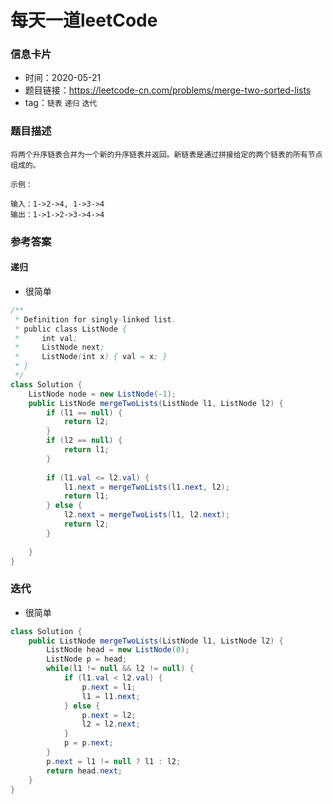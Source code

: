 # 每天一道leetCode

### 信息卡片

- 时间：2020-05-21
- 题目链接：https://leetcode-cn.com/problems/merge-two-sorted-lists
- tag：`链表` `递归` `迭代`

### 题目描述

```
将两个升序链表合并为一个新的升序链表并返回。新链表是通过拼接给定的两个链表的所有节点组成的。 

示例：

输入：1->2->4, 1->3->4
输出：1->1->2->3->4->4

```

### 参考答案

#### 递归
- 很简单
        
```java
/**
 * Definition for singly-linked list.
 * public class ListNode {
 *     int val;
 *     ListNode next;
 *     ListNode(int x) { val = x; }
 * }
 */
class Solution {
    ListNode node = new ListNode(-1);
    public ListNode mergeTwoLists(ListNode l1, ListNode l2) {
        if (l1 == null) {
            return l2;
        }
        if (l2 == null) {
            return l1;
        }
        
        if (l1.val <= l2.val) {
            l1.next = mergeTwoLists(l1.next, l2);
            return l1;
        } else {
            l2.next = mergeTwoLists(l1, l2.next);
            return l2;
        }
    
    }
}
```

### 迭代
- 很简单

```java
class Solution {
    public ListNode mergeTwoLists(ListNode l1, ListNode l2) {
        ListNode head = new ListNode(0);
        ListNode p = head;
        while(l1 != null && l2 != null) {
            if (l1.val < l2.val) {
                p.next = l1;
                l1 = l1.next;
            } else {
                p.next = l2;
                l2 = l2.next;
            }
            p = p.next;
        }
        p.next = l1 != null ? l1 : l2;
        return head.next;
    }
}
```
